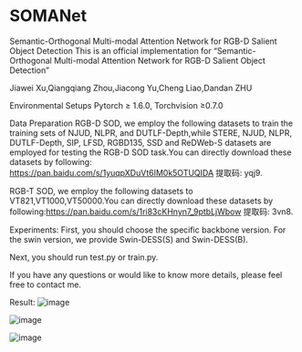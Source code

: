 # SOMANet
Semantic-Orthogonal Multi-modal Attention Network for RGB-D Salient Object Detection
This is an official implementation for “Semantic-Orthogonal Multi-modal Attention Network for RGB-D Salient Object Detection”


Jiawei Xu,Qiangqiang Zhou,Jiacong Yu,Cheng Liao,Dandan ZHU


Environmental Setups
Pytorch ≥ 1.6.0, Torchvision ≥0.7.0

Data Preparation
 RGB-D SOD, we employ the following datasets to train the training sets of NJUD, NLPR, and DUTLF-Depth,while STERE, NJUD, NLPR, DUTLF-Depth, SIP, LFSD, RGBD135, SSD and ReDWeb-S datasets are employed for testing the RGB-D SOD task.You can directly download these datasets by following: https://pan.baidu.com/s/1yuqpXDuVt6IM0k5OTUQIDA 提取码: yqj9.


RGB-T SOD, we employ the following datasets to VT821,VT1000,VT50000.You can directly download these datasets by following:https://pan.baidu.com/s/1ri83cKHnyn7_9ptbLjWbow 提取码: 3vn8.

Experiments:
 First, you should choose the specific backbone version. For the swin version, we provide Swin-DESS(S) and Swin-DESS(B).

 Next, you should run test.py or train.py.

 If you have any questions or would like to know more details, please feel free to contact me.


Result:
![image](https://github.com/user-attachments/assets/137977bd-dba9-43c5-8fe5-79e8a12a4efb)

![image](https://github.com/user-attachments/assets/ed92bba8-c2f5-4ba0-aa48-316ac8474b25)


![image](https://github.com/user-attachments/assets/065e06ea-5ed2-4f79-bfdb-221f51d2cc87)





